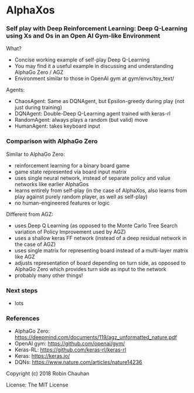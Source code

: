 # AlphaXos

### Self play with Deep Reinforcement Learning: Deep Q-Learning using Xs and Os in an Open AI Gym-like Environment

What?
- Concise working example of self-play Deep Q-Learning
- You may find it a useful example in discussing and understanding AlphaGo Zero / AGZ
- Environment similar to those in OpenAI gym at gym/envs/toy_text/ 

Agents:
- ChaosAgent: Same as DQNAgent, but Epsilon-greedy during play (not just during training)
- DQNAgent: Double-Deep Q-Learning agent trained with keras-rl
- RandomAgent: always plays a random (but valid) move
- HumanAgent: takes keyboard input

### Comparison with AlphaGo Zero

Similar to AlphaGo Zero:
- reinforcement learning for a binary board game
- game state represented via board input matrix
- uses single neural network, instead of separate policy and value networks like earlier AlphaGos
- learns entirely from self-play (in the case of AlphaXos, also learns from play against purely random player, as well as self-play)
- no human-engineered features or logic

Different from AGZ:
- uses Deep Q Learning (as opposed to the Monte Carlo Tree Search variation of Policy Improvement used by AGZ)
- uses a shallow keras FF network (instead of a deep residual network in the case of AGZ)
- uses single matrix for representing board instead of a multi-layer matrix like AGZ
- adjusts representation of board depending on turn side, as opposed to AlphaGo Zero which provides turn side as input to the network
- probably many other things!

### Next steps

- lots

### References

- AlphaGo Zero: https://deepmind.com/documents/119/agz_unformatted_nature.pdf
- OpenAI gym: https://github.com/openai/gym/
- Keras-RL: https://github.com/keras-rl/keras-rl
- Keras: https://keras.io/
- DQNs: https://www.nature.com/articles/nature14236

Copyright (c) 2018 Robin Chauhan

License: The MIT License
